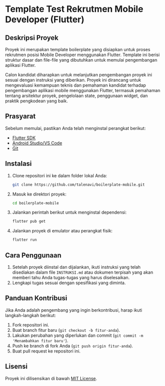 # Template Test Rekrutmen Mobile Developer (Flutter)

## Deskripsi Proyek
Proyek ini merupakan template boilerplate yang disiapkan untuk proses rekrutmen posisi Mobile Developer menggunakan Flutter. Template ini berisi struktur dasar dan file-file yang dibutuhkan untuk memulai pengembangan aplikasi Flutter.

Calon kandidat diharapkan untuk melanjutkan pengembangan proyek ini sesuai dengan instruksi yang diberikan. Proyek ini dirancang untuk mengevaluasi kemampuan teknis dan pemahaman kandidat terhadap pengembangan aplikasi mobile menggunakan Flutter, termasuk pemahaman tentang arsitektur proyek, pengelolaan state, penggunaan widget, dan praktik pengkodean yang baik.

## Prasyarat
Sebelum memulai, pastikan Anda telah menginstal perangkat berikut:
- [Flutter SDK](https://flutter.dev/docs/get-started/install)
- [Android Studio/VS Code](https://developer.android.com/studio)
- [Git](https://git-scm.com/)

## Instalasi
1. Clone repositori ini ke dalam folder lokal Anda:
    ```bash
    git clone https://github.com/talenavi/boilerplate-mobile.git
    ```
2. Masuk ke direktori proyek:
    ```bash
    cd boilerplate-mobile
    ```
3. Jalankan perintah berikut untuk menginstal dependensi:
    ```bash
    flutter pub get
    ```
4. Jalankan proyek di emulator atau perangkat fisik:
    ```bash
    flutter run
    ```

## Cara Penggunaan
1. Setelah proyek diinstal dan dijalankan, ikuti instruksi yang telah disediakan dalam file `INSTRUKSI.md` atau dokumen terpisah yang akan memberi tahu Anda tugas-tugas yang harus diselesaikan.
2. Lengkapi tugas sesuai dengan spesifikasi yang diminta.

## Panduan Kontribusi
Jika Anda adalah pengembang yang ingin berkontribusi, harap ikuti langkah-langkah berikut:
1. Fork repositori ini.
2. Buat branch fitur baru (`git checkout -b fitur-anda`).
3. Lakukan perubahan yang diperlukan dan commit (`git commit -m 'Menambahkan fitur baru'`).
4. Push ke branch di fork Anda (`git push origin fitur-anda`).
5. Buat pull request ke repositori ini.

## Lisensi
Proyek ini dilisensikan di bawah [MIT License](LICENSE).
